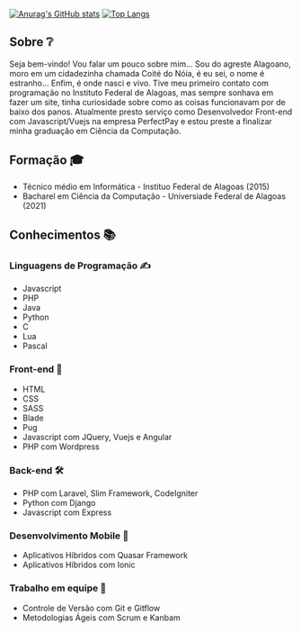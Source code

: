 
[![Anurag's GitHub stats](https://github-readme-stats.vercel.app/api?username=joaoxbatista&hide=issues&theme=cobalt)](https://github.com/anuraghazra/github-readme-stats)
[![Top Langs](https://github-readme-stats.vercel.app/api/top-langs/?username=joaoxbatista)](https://github.com/anuraghazra/github-readme-stats)
## Sobre ❔
Seja bem-vindo! Vou falar um pouco sobre mim... Sou do agreste Alagoano, moro em um cidadezinha chamada Coité do Nóia, é eu sei, o nome é estranho... Enfim, é onde nasci e vivo. Tive meu primeiro contato com programação no Instituto Federal de Alagoas, mas sempre sonhava em fazer um site, tinha curiosidade sobre como as coisas funcionavam por de baixo dos panos. Atualmente presto serviço como Desenvolvedor Front-end com Javascript/Vuejs na empresa PerfectPay e estou preste a finalizar minha graduação em Ciência da Computação.

## Formação 🎓
- Técnico médio em Informática - Instituo Federal de Alagoas (2015)
- Bacharel em Ciência da Computação - Universiade Federal de Alagoas (2021)

## Conhecimentos 📚
### Linguagens de Programação ✍️
- Javascript
- PHP
- Java
- Python
- C
- Lua
- Pascal

### Front-end 🎨

- HTML
- CSS
- SASS
- Blade
- Pug
- Javascript com JQuery, Vuejs e Angular
- PHP com Wordpress

### Back-end 🛠️
- PHP com Laravel, Slim Framework, CodeIgniter
- Python com Django
- Javascript com Express


### Desenvolvimento Mobile 📱
- Aplicativos Híbridos com Quasar Framework
- Aplicativos Híbridos com Ionic

### Trabalho em equipe 🤼
- Controle de Versão com Git e Gitflow
- Metodologias Ágeis com Scrum e Kanbam

